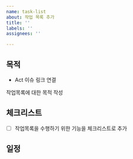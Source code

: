 ```yaml
---
name: task-list
about: 작업 목록 추가
title: ''
labels: ''
assignees: ''

---
```


## 목적

- Act 이슈 링크 연결

작업목록에 대한 목적 작성

## 체크리스트

- [ ]  작업목록을 수행하기 위한 기능을 체크리스트로 추가

## 일정
